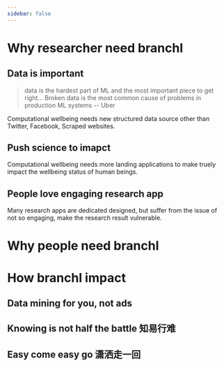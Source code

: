 ```yaml
---
sidebar: false
---
```

# Why researcher need branchl

## Data is important
> data is the hardest part of ML and the most important piece to get right... Broken data is the most common cause of problems in production ML systems -- Uber


Computational wellbeing needs new structured data source other than Twitter, Facebook, Scraped websites.

## Push science to imapct
Computational wellbeing needs more landing applications to make truely impact the wellbeing status of human beings.

## People love engaging research app
Many research apps are dedicated designed, but suffer from the issue of not so engaging, make the research result vulnerable.
# Why people need branchl


# How branchl impact
## Data mining for you, not ads 
## Knowing is not half the battle 知易行难
## Easy come easy go 潇洒走一回